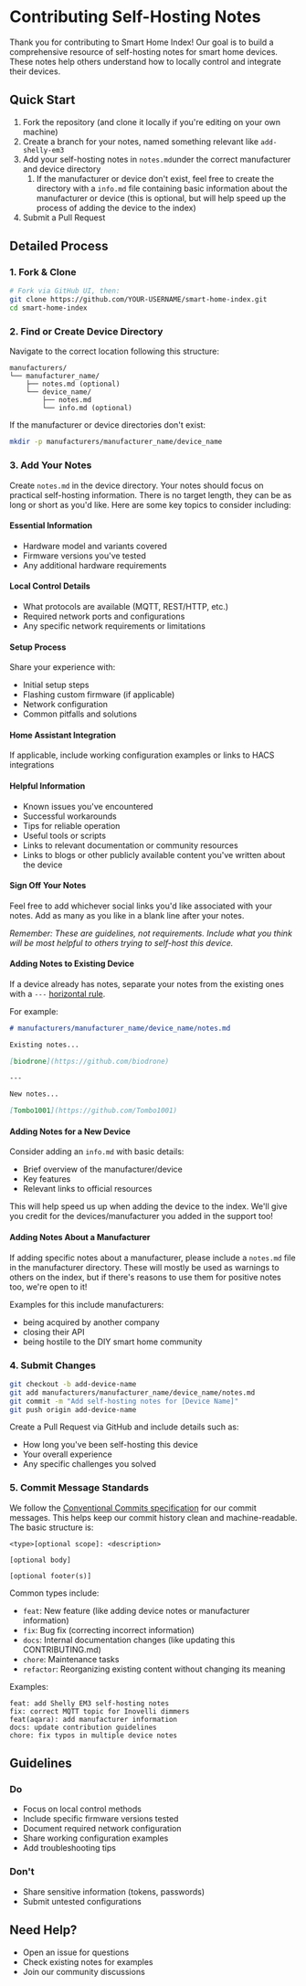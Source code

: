 # Contributing Self-Hosting Notes

Thank you for contributing to Smart Home Index! Our goal is to build a comprehensive resource of self-hosting notes for smart home devices.
These notes help others understand how to locally control and integrate their devices.

## Quick Start

1. Fork the repository (and clone it locally if you're editing on your own machine)
2. Create a branch for your notes, named something relevant like `add-shelly-em3`
3. Add your self-hosting notes in `notes.md`under the correct manufacturer and device directory
    1. If the manufacturer or device don't exist, feel free to create the directory with a `info.md` file containing basic information about the manufacturer or device (this is optional, but will help speed up the process of adding the device to the index)
4. Submit a Pull Request

## Detailed Process

### 1. Fork & Clone
```bash
# Fork via GitHub UI, then:
git clone https://github.com/YOUR-USERNAME/smart-home-index.git
cd smart-home-index
```

### 2. Find or Create Device Directory

Navigate to the correct location following this structure:
```
manufacturers/
└── manufacturer_name/
    ├── notes.md (optional)
    └── device_name/
        ├── notes.md
        └── info.md (optional)
```

If the manufacturer or device directories don't exist:
```bash
mkdir -p manufacturers/manufacturer_name/device_name
```

### 3. Add Your Notes

Create `notes.md` in the device directory. Your notes should focus on practical self-hosting information. There is no target length, they can be as long or short as you'd like. Here are some key topics to consider including:

#### Essential Information
- Hardware model and variants covered
- Firmware versions you've tested
- Any additional hardware requirements

#### Local Control Details
- What protocols are available (MQTT, REST/HTTP, etc.)
- Required network ports and configurations
- Any specific network requirements or limitations

#### Setup Process
Share your experience with:
- Initial setup steps
- Flashing custom firmware (if applicable)
- Network configuration
- Common pitfalls and solutions

#### Home Assistant Integration
If applicable, include working configuration examples or links to HACS integrations

#### Helpful Information
- Known issues you've encountered
- Successful workarounds
- Tips for reliable operation
- Useful tools or scripts
- Links to relevant documentation or community resources
- Links to blogs or other publicly available content you've written about the device

#### Sign Off Your Notes

Feel free to add whichever social links you'd like associated with your notes. Add as many as you like in a blank line after your notes.

*Remember: These are guidelines, not requirements. Include what you think will be most helpful to others trying to self-host this device.*

#### Adding Notes to Existing Device

If a device already has notes, separate your notes from the existing ones with a `---` [horizontal rule](https://www.markdownguide.org/basic-syntax/#horizontal-rules).

For example:

```markdown
# manufacturers/manufacturer_name/device_name/notes.md

Existing notes...

[biodrone](https://github.com/biodrone)

---

New notes...

[Tombo1001](https://github.com/Tombo1001)
```

#### Adding Notes for a New Device

Consider adding an `info.md` with basic details:
- Brief overview of the manufacturer/device
- Key features
- Relevant links to official resources

This will help speed us up when adding the device to the index.
We'll give you credit for the devices/manufacturer you added in the support too!

#### Adding Notes About a Manufacturer

If adding specific notes about a manufacturer, please include a `notes.md` file in the manufacturer directory.
These will mostly be used as warnings to others on the index, but if there's reasons to use them for positive notes too, we're open to it!

Examples for this include manufacturers:
- being acquired by another company
- closing their API
- being hostile to the DIY smart home community

### 4. Submit Changes

```bash
git checkout -b add-device-name
git add manufacturers/manufacturer_name/device_name/notes.md
git commit -m "Add self-hosting notes for [Device Name]"
git push origin add-device-name
```

Create a Pull Request via GitHub and include details such as:
- How long you've been self-hosting this device
- Your overall experience
- Any specific challenges you solved

### 5. Commit Message Standards

We follow the [Conventional Commits specification](https://www.conventionalcommits.org/en/v1.0.0/) for our commit messages. This helps keep our commit history clean and machine-readable. The basic structure is:

```
<type>[optional scope]: <description>

[optional body]

[optional footer(s)]
```

Common types include:
- `feat`: New feature (like adding device notes or manufacturer information)
- `fix`: Bug fix (correcting incorrect information)
- `docs`: Internal documentation changes (like updating this CONTRIBUTING.md)
- `chore`: Maintenance tasks
- `refactor`: Reorganizing existing content without changing its meaning

Examples:
```
feat: add Shelly EM3 self-hosting notes
fix: correct MQTT topic for Inovelli dimmers
feat(aqara): add manufacturer information
docs: update contribution guidelines
chore: fix typos in multiple device notes
```

## Guidelines

### Do
- Focus on local control methods
- Include specific firmware versions tested
- Document required network configuration
- Share working configuration examples
- Add troubleshooting tips

### Don't
- Share sensitive information (tokens, passwords)
- Submit untested configurations

## Need Help?

- Open an issue for questions
- Check existing notes for examples
- Join our community discussions

